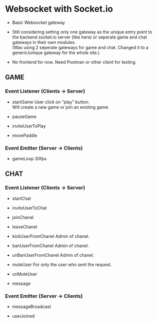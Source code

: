 # Websocket with Socket.io

- Basic Websocket gateway

- Still considering setting only one gateway as the unique entry point to the backend socket.io server (like here) or seperate game and chat gateways in their own modules.  
  (Was using 2 seperate gateways for game and chat. Changed it to a generic/unique gateway for the whole site.)

- No frontend for now. Need Postman or other client for testing.

## GAME

### Event Listener (Clients -> Server)

- startGame
  User click on "play" button.  
  Will create a new game or join an existing game.

- pauseGame

- inviteUserToPlay

- movePaddle

### Event Emitter (Server -> Clients)

- gameLoop
  30fps

## CHAT

### Event Listener (Clients -> Server)

- startChat

- inviteUserToChat

- joinChanel

- leaveChanel

- kickUserFromChanel
  Admin of chanel.

- banUserFromChanel
  Admin of chanel.

- unBanUserFromChanel
  Admin of chanel.

- muteUser
  For only the user who sent the request.

- unMuteUser

- message

### Event Emitter (Server -> Clients)

- messageBroadcast

- userJoined

